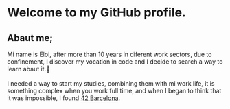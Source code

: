 <!DOCTYPE html>
<html>
<head>
    <h1>Welcome to my GitHub profile.</h1>
</head>
<body>
    <h2>Abaut me;</h2>
    <p>
        Mi name is Eloi, after more than 10 years in diferent work sectors, due to confinement, I discover my vocation in code and I decide to search a way to learn abaut it.💪<br><br>
        I needed a way to start my studies, combining them with mi work life, it is something complex when you work full time, and when I began to think that it was impossible, I found <a target="_blank" href="https://www.42barcelona.com/es/filosofia-42/">42 Barcelona</a>.
    </p>
</body>
</html>